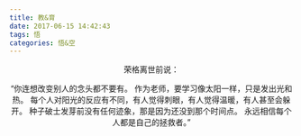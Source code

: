 ```yaml
---
title: 教&育
date: 2017-06-15 14:42:43
tags: 悟
categories: 悟&空
---
```

<center>
荣格离世前说：

“你连想改变别人的念头都不要有。
作为老师，要学习像太阳一样，只是发出光和热。
每个人对阳光的反应有不同，有人觉得刺眼，有人觉得温暖，有人甚至会躲开。
种子破士发芽前没有任何迹象，那是因为还没到那个时间点。
永远相信每个人都是自己的拯救者。”
</center>